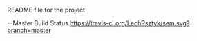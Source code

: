 README file for the project

--Master Build Status https://travis-ci.org/LechPsztyk/sem.svg?branch=master